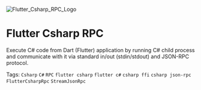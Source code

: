![Flutter_Csharp_RPC_Logo](https://raw.githubusercontent.com/YehudaKremer/FlutterCsharpRpc/main/docs/assets/csharp_rpc_logo.png)

# Flutter Csharp RPC

Execute C# code from Dart (Flutter) application by running C# child process and communicate with it via standard in/out (stdin/stdout) and JSON-RPC protocol.

<!-- TODO: add description here (FFI, IO streams, json-rpc)

## 📋 Installation

In your `pubspec.yaml`, add the `csharp_rpc` package as a new dependency with
the following command:

```console
PS c:\src\flutter_project> flutter pub add csharp_rpc
```

TODO: add documentation here
TODO: add example project

--- -->

Tags: `Csharp` `C#` `RPC` `flutter csharp` `flutter c#` `csharp ffi` `csharp json-rpc` `FlutterCsharpRpc` `StreamJsonRpc`
